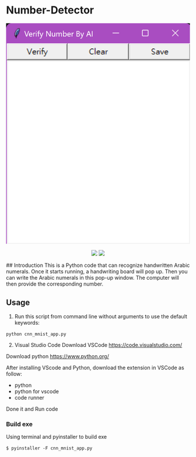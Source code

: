 # Number-Detector
<p align=center>
<img target = "banner" src="https://raw.githubusercontent.com/MuChi2112/number-detector/main/Verify%20Number.png">
</p>

<p align=center>
<a target="badge" href="https://github.com/MuChi2112/number-detector" title="python version"><img src="https://img.shields.io/badge/python-3670A0?style=for-the-badge&logo=python&logoColor=ffdd54"></a>
<a target="badge" href="https://github.com/MuChi2112/number-detector" title="python version"><img src="https://img.shields.io/badge/Windows-0078D6?style=for-the-badge&logo=windows&logoColor=white" /></a>  
</p>
## Introduction
This is a Python code that can recognize handwritten Arabic numerals. Once it starts running, a handwriting board will pop up. Then you can write the Arabic numerals in this pop-up window. The computer will then provide the corresponding number.

## Usage

1. Run this script from command line without arguments to use the default keywords:
```
python cnn_mnist_app.py
```

2. Visual Studio Code
Download VSCode https://code.visualstudio.com/

Download python https://www.python.org/

After installing VScode and Python, download the extension in VSCode as follow:
* python
* python for vscode
* code runner

Done it and Run code

### Build exe
Using terminal and pyinstaller to build exe
```
$ pyinstaller -F cnn_mnist_app.py
```
